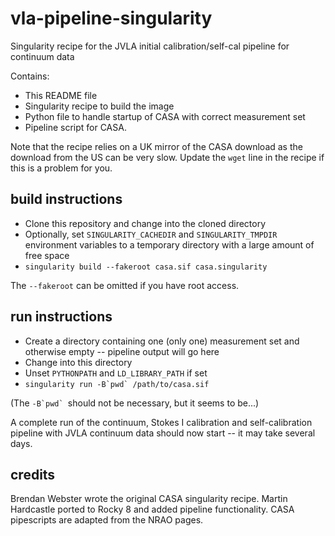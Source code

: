 # vla-pipeline-singularity
Singularity recipe for the JVLA initial calibration/self-cal pipeline for continuum data

Contains:
* This README file
* Singularity recipe to build the image
* Python file to handle startup of CASA with correct measurement set
* Pipeline script for CASA.

Note that the recipe relies on a UK mirror of the CASA download as the download from the US can be very slow. Update the `wget` line in the recipe if this is a problem for you.

## build instructions

* Clone this repository and change into the cloned directory
* Optionally, set `SINGULARITY_CACHEDIR` and `SINGULARITY_TMPDIR` environment variables to a temporary directory with a large amount of free space
* `singularity build --fakeroot casa.sif casa.singularity`

The `--fakeroot` can be omitted if you have root access.

## run instructions

* Create a directory containing one (only one) measurement set and otherwise empty -- pipeline output will go here
* Change into this directory
* Unset `PYTHONPATH` and `LD_LIBRARY_PATH` if set
* ``singularity run -B`pwd` /path/to/casa.sif``

(The ``-B`pwd` ``should not be necessary, but it seems to be...)

A complete run of the continuum, Stokes I calibration and
self-calibration pipeline with JVLA continuum data should now start --
it may take several days.

## credits

Brendan Webster wrote the original CASA singularity recipe. Martin
Hardcastle ported to Rocky 8 and added pipeline functionality. CASA
pipescripts are adapted from the NRAO pages.
